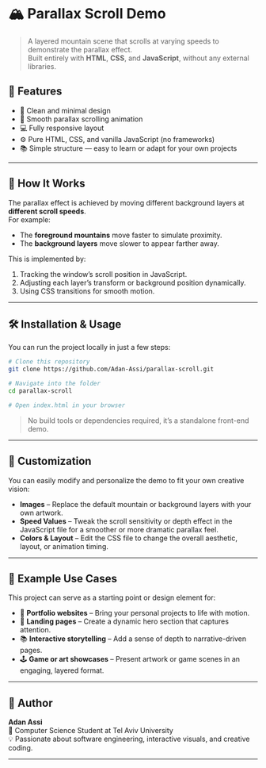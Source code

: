 # 🏔️ Parallax Scroll Demo

> A layered mountain scene that scrolls at varying speeds to demonstrate the parallax effect.  
> Built entirely with **HTML**, **CSS**, and **JavaScript**, without any external libraries.

## 🚀 Features

- 🎨 Clean and minimal design  
- 🧭 Smooth parallax scrolling animation  
- 💻 Fully responsive layout  
- ⚙️ Pure HTML, CSS, and vanilla JavaScript (no frameworks)  
- 📚 Simple structure — easy to learn or adapt for your own projects  

---

## 🧩 How It Works

The parallax effect is achieved by moving different background layers at **different scroll speeds**.  
For example:
- The **foreground mountains** move faster to simulate proximity.  
- The **background layers** move slower to appear farther away.  

This is implemented by:
1. Tracking the window’s scroll position in JavaScript.  
2. Adjusting each layer’s transform or background position dynamically.  
3. Using CSS transitions for smooth motion.

---

## 🛠️ Installation & Usage

You can run the project locally in just a few steps:

```bash
# Clone this repository
git clone https://github.com/Adan-Assi/parallax-scroll.git

# Navigate into the folder
cd parallax-scroll

# Open index.html in your browser
```
> No build tools or dependencies required, it’s a standalone front-end demo.
---

## 🧠 Customization

You can easily modify and personalize the demo to fit your own creative vision:

- **Images** – Replace the default mountain or background layers with your own artwork.  
- **Speed Values** – Tweak the scroll sensitivity or depth effect in the JavaScript file for a smoother or more dramatic parallax feel.  
- **Colors & Layout** – Edit the CSS file to change the overall aesthetic, layout, or animation timing.

---

## 📸 Example Use Cases

This project can serve as a starting point or design element for:

- 🎨 **Portfolio websites** – Bring your personal projects to life with motion.  
- 🚀 **Landing pages** – Create a dynamic hero section that captures attention.  
- 📚 **Interactive storytelling** – Add a sense of depth to narrative-driven pages.  
- 🕹️ **Game or art showcases** – Present artwork or game scenes in an engaging, layered format.

---

## 👤 Author

**Adan Assi**  
📍 Computer Science Student at Tel Aviv University  
💡 Passionate about software engineering, interactive visuals, and creative coding.

---
